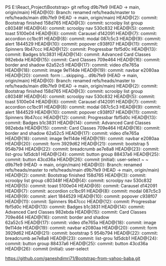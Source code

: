 PS E:\React_Project\Bootstrap> git reflog 
d9b7fe9 (HEAD -> main, origin/main) HEAD@{0}: Branch: renamed refs/heads/master to refs/heads/main
d9b7fe9 (HEAD -> main, origin/main) HEAD@{2}: commit: Bootstrap finished
158d765 HEAD@{3}: commit: scroolpy list group
c80348f HEAD@{4}: commit: scroolpy nav
530c832 HEAD@{5}: commit: toast
5100e04 HEAD@{6}: commit: Carausel
d142091 HEAD@{7}: commit: accordion
cc1bc91 HEAD@{8}: commit: modal
087c5c3 HEAD@{9}: commit: alert
1844529 HEAD@{10}: commit: popover
c938f07 HEAD@{11}: commit: Spinners
9b47ccc HEAD@{12}: commit: Progressbar
fbf5d0c HEAD@{13}: commit: Badges
b1c3831 HEAD@{14}: commit: Advanced Card Classes
982ebda HEAD@{15}: commit: Card Classes
709e464 HEAD@{16}: commit: border and shadow
62a52c5 HEAD@{17}: commit: video
d1e765a HEAD@{18}: commit: image
9e114de HEAD@{19}: commit: navbar
e2080aa HEAD@{20}: commit: form
:...skipping...
d9b7fe9 (HEAD -> main, origin/main) HEAD@{0}: Branch: renamed refs/heads/master to refs/heads/main
d9b7fe9 (HEAD -> main, origin/main) HEAD@{2}: commit: Bootstrap finished
158d765 HEAD@{3}: commit: scroolpy list group
c80348f HEAD@{4}: commit: scroolpy nav
530c832 HEAD@{5}: commit: toast
5100e04 HEAD@{6}: commit: Carausel
d142091 HEAD@{7}: commit: accordion
cc1bc91 HEAD@{8}: commit: modal
087c5c3 HEAD@{9}: commit: alert
1844529 HEAD@{10}: commit: popover
c938f07 HEAD@{11}: commit: Spinners
9b47ccc HEAD@{12}: commit: Progressbar
fbf5d0c HEAD@{13}: commit: Badges
b1c3831 HEAD@{14}: commit: Advanced Card Classes
982ebda HEAD@{15}: commit: Card Classes
709e464 HEAD@{16}: commit: border and shadow
62a52c5 HEAD@{17}: commit: video
d1e765a HEAD@{18}: commit: image
9e114de HEAD@{19}: commit: navbar
e2080aa HEAD@{20}: commit: form
3929d62 HEAD@{21}: commit: bootstrap 5
954b794 HEAD@{22}: commit: breadcrumb
ae7e8a8 HEAD@{23}: commit: list-grou
1d5dcb1 HEAD@{24}: commit: button group
88437a6 HEAD@{25}: commit: button
43cd36a HEAD@{26}: commit (initial): user-select
~
~
d9b7fe9 (HEAD -> main, origin/main) HEAD@{0}: Branch: renamed refs/heads/master to refs/heads/main
d9b7fe9 (HEAD -> main, origin/main) HEAD@{2}: commit: Bootstrap finished
158d765 HEAD@{3}: commit: scroolpy list group
c80348f HEAD@{4}: commit: scroolpy nav
530c832 HEAD@{5}: commit: toast
5100e04 HEAD@{6}: commit: Carausel
d142091 HEAD@{7}: commit: accordion
cc1bc91 HEAD@{8}: commit: modal
087c5c3 HEAD@{9}: commit: alert
1844529 HEAD@{10}: commit: popover
c938f07 HEAD@{11}: commit: Spinners
9b47ccc HEAD@{12}: commit: Progressbar
fbf5d0c HEAD@{13}: commit: Badges
b1c3831 HEAD@{14}: commit: Advanced Card Classes
982ebda HEAD@{15}: commit: Card Classes
709e464 HEAD@{16}: commit: border and shadow    
62a52c5 HEAD@{17}: commit: video
d1e765a HEAD@{18}: commit: image
9e114de HEAD@{19}: commit: navbar
e2080aa HEAD@{20}: commit: form
3929d62 HEAD@{21}: commit: bootstrap 5
954b794 HEAD@{22}: commit: breadcrumb
ae7e8a8 HEAD@{23}: commit: list-grou
1d5dcb1 HEAD@{24}: commit: button group
88437a6 HEAD@{25}: commit: button
43cd36a HEAD@{26}: commit (initial): user-select


https://github.com/ganeshdimri71/Bootstrap-from-yahoo-baba.git
